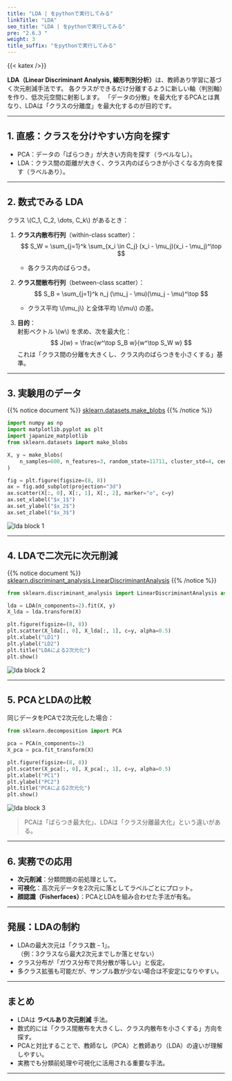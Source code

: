```yaml
---
title: "LDA | をpythonで実行してみる"
linkTitle: "LDA"
seo_title: "LDA | をpythonで実行してみる"
pre: "2.6.3 "
weight: 3
title_suffix: "をpythonで実行してみる"
---
```


{{< katex />}}

<div class="pagetop-box">
  <p><b>LDA（Linear Discriminant Analysis, 線形判別分析）</b>は、教師あり学習に基づく次元削減手法です。  
  各クラスができるだけ分離するように新しい軸（判別軸）を作り、低次元空間に射影します。  
  「データの分散」を最大化するPCAとは異なり、LDAは「クラスの分離度」を最大化するのが目的です。</p>
</div>

---

## 1. 直感：クラスを分けやすい方向を探す
- PCA：データの「ばらつき」が大きい方向を探す（ラベルなし）。  
- LDA：クラス間の距離が大きく、クラス内のばらつきが小さくなる方向を探す（ラベルあり）。  

---

## 2. 数式でみる LDA

クラス \\(C_1, C_2, \dots, C_k\\) があるとき：

1. **クラス内散布行列**（within-class scatter）：
   $$
   S_W = \sum_{j=1}^k \sum_{x_i \in C_j} (x_i - \mu_j)(x_i - \mu_j)^\top
   $$
   - 各クラス内のばらつき。

2. **クラス間散布行列**（between-class scatter）：
   $$
   S_B = \sum_{j=1}^k n_j (\mu_j - \mu)(\mu_j - \mu)^\top
   $$
   - クラス平均 \\(\mu_j\\) と全体平均 \\(\mu\\) の差。

3. **目的**：  
   射影ベクトル \\(w\\) を求め、次を最大化：
   $$
   J(w) = \frac{w^\top S_B w}{w^\top S_W w}
   $$
   これは「クラス間の分離を大きくし、クラス内のばらつきを小さくする」基準。

---

## 3. 実験用のデータ

{{% notice document %}}
[sklearn.datasets.make_blobs](https://scikit-learn.org/stable/modules/generated/sklearn.datasets.make_blobs.html)
{{% /notice %}}

```python
import numpy as np
import matplotlib.pyplot as plt
import japanize_matplotlib
from sklearn.datasets import make_blobs

X, y = make_blobs(
    n_samples=600, n_features=3, random_state=11711, cluster_std=4, centers=3
)

fig = plt.figure(figsize=(8, 8))
ax = fig.add_subplot(projection="3d")
ax.scatter(X[:, 0], X[:, 1], X[:, 2], marker="o", c=y)
ax.set_xlabel("$x_1$")
ax.set_ylabel("$x_2$")
ax.set_zlabel("$x_3$")
```

![lda block 1](/images/basic/dimensionality-reduction/lda_block01.svg)

---

## 4. LDAで二次元に次元削減

{{% notice document %}}
[sklearn.discriminant_analysis.LinearDiscriminantAnalysis](https://scikit-learn.org/stable/modules/generated/sklearn.discriminant_analysis.LinearDiscriminantAnalysis.html)
{{% /notice %}}

```python
from sklearn.discriminant_analysis import LinearDiscriminantAnalysis as LDA

lda = LDA(n_components=2).fit(X, y)
X_lda = lda.transform(X)

plt.figure(figsize=(8, 8))
plt.scatter(X_lda[:, 0], X_lda[:, 1], c=y, alpha=0.5)
plt.xlabel("LD1")
plt.ylabel("LD2")
plt.title("LDAによる2次元化")
plt.show()
```

![lda block 2](/images/basic/dimensionality-reduction/lda_block02.svg)

---

## 5. PCAとLDAの比較

同じデータをPCAで2次元化した場合：

```python
from sklearn.decomposition import PCA

pca = PCA(n_components=2)
X_pca = pca.fit_transform(X)

plt.figure(figsize=(8, 8))
plt.scatter(X_pca[:, 0], X_pca[:, 1], c=y, alpha=0.5)
plt.xlabel("PC1")
plt.ylabel("PC2")
plt.title("PCAによる2次元化")
plt.show()
```

![lda block 3](/images/basic/dimensionality-reduction/lda_block03.svg)

> PCAは「ばらつき最大化」、LDAは「クラス分離最大化」という違いがある。

---

## 6. 実務での応用
- **次元削減**：分類問題の前処理として。  
- **可視化**：高次元データを2次元に落としてラベルごとにプロット。  
- **顔認識（Fisherfaces）**：PCAとLDAを組み合わせた手法が有名。  

---

## 発展：LDAの制約
- LDAの最大次元は「クラス数 - 1」。  
  （例：3クラスなら最大2次元までしか落とせない）  
- クラス分布が「ガウス分布で共分散が等しい」と仮定。  
- 多クラス拡張も可能だが、サンプル数が少ない場合は不安定になりやすい。  

---

## まとめ
- LDAは **ラベルあり次元削減** 手法。  
- 数式的には「クラス間散布を大きくし、クラス内散布を小さくする」方向を探す。  
- PCAと対比することで、教師なし（PCA）と教師あり（LDA）の違いが理解しやすい。  
- 実務でも分類前処理や可視化に活用される重要な手法。  

---
